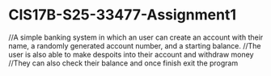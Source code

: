 # CIS17B-S25-33477-Assignment1

//A simple banking system in which an user can create an account with their name, a randomly generated account number, and a starting balance.
//The user is also able to make despoits into their account and withdraw money
//They can also check their balance and once finish exit the program 
